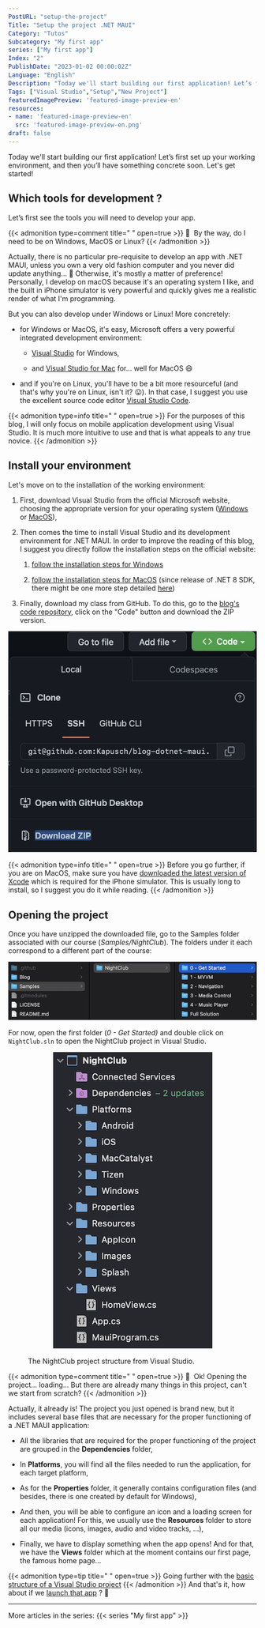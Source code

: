 ```yaml
---
PostURL: "setup-the-project"
Title: "Setup the project .NET MAUI"
Category: "Tutos"
Subcategory: "My first app"
series: ["My first app"]
Index: "2"
PublishDate: "2023-01-02 00:00:02Z"
Language: "English"
Description: "Today we'll start building our first application! Let’s first set up your working environment, and then you’ll have something concrete soon. Let's get started!"
Tags: ["Visual Studio","Setup","New Project"]
featuredImagePreview: 'featured-image-preview-en'
resources:
- name: 'featured-image-preview-en'
  src: 'featured-image-preview-en.png'
draft: false
---
```


<!--more-->

Today we'll start building our first application! Let’s first set up your working environment, and then you’ll have something concrete soon. Let's get started!

## Which tools for development ?
Let’s first see the tools you will need to develop your app.




{{< admonition type=comment title="‎ " open=true >}}
🐒‎ ‎ By the way, do I need to be on Windows, MacOS or Linux?
{{< /admonition >}}


Actually, there is no particular pre-requisite to develop an app with .NET MAUI, unless you own a very old fashion computer and you never did update anything… 🤔 Otherwise, it's mostly a matter of preference! Personally, I develop on macOS because it's an operating system I like, and the built in iPhone simulator is very powerful and quickly gives me a realistic render of what I'm programming.

But you can also develop under Windows or Linux! More concretely:

* for Windows or MacOS, it's easy, Microsoft offers a very powerful integrated development environment:

    * [Visual Studio](https://visualstudio.microsoft.com/vs/) for Windows,

    * and [Visual Studio for Mac](https://visualstudio.microsoft.com/vs/mac/) for… well for MacOS 😄

* and if you're on Linux, you'll have to be a bit more resourceful (and that's why you're on Linux, isn't it? 😛). In that case, I suggest you use the excellent source code editor [Visual Studio Code](https://code.visualstudio.com/).




{{< admonition type=info title="‎ " open=true >}}
For the purposes of this blog, I will only focus on mobile application development using Visual Studio. It is much more intuitive to use and that is what appeals to any true novice.
{{< /admonition >}}
## Install your environment
Let's move on to the installation of the working environment:

1. First, download Visual Studio from the official Microsoft website, choosing the appropriate version for your operating system ([Windows](https://visualstudio.microsoft.com/vs/) or [MacOS](https://visualstudio.microsoft.com/vs/mac/)),

1. Then comes the time to install Visual Studio and its development environment for .NET MAUI. In order to improve the reading of this blog, I suggest you directly follow the installation steps on the official website:

    1. [follow the installation steps for Windows](https://learn.microsoft.com/en-us/dotnet/maui/get-started/installation?view=net-maui-8.0&tabs=vswin#installation-1)

    1. [follow the installation steps for MacOS](https://learn.microsoft.com/en-us/dotnet/maui/get-started/installation?view=net-maui-8.0&tabs=vsmac#installation-2) (since release of .NET 8 SDK, there might be one more step detailed [here](https://developercommunity.visualstudio.com/t/Net-8-not-working-on-VS-for-mac/10516623#T-N10517725))

1. Finally, download my class from GitHub. To do this, go to the [blog's code repository](https://github.com/Kapusch/blog-dotnet-maui), click on the "Code" button and download the ZIP version.

<p align="center"><img max-width="100%" max-height="100%" src="./images/52D99A38E16814B6261CC1610BCE2A9F.png" /></p>
<figure></figure>




{{< admonition type=info title="‎ " open=true >}}
Before you go further, if you are on MacOS, make sure you have [downloaded the latest version of Xcode](https://developer.apple.com/xcode/) which is required for the iPhone simulator. This is usually long to install, so I suggest you do it while reading.
{{< /admonition >}}
## Opening the project
Once you have unzipped the downloaded file, go to the Samples folder associated with our course (*Samples/NightClub*). The folders under it each correspond to a different part of the course:

<p align="center"><img max-width="100%" max-height="100%" src="./images/B33D3B1E775ECE6D8A9EC8F8A6E1F4B5.png" /></p>
<figure></figure>

For now, open the first folder (*0 - Get Started)* and double click on `NightClub.sln` to open the NightClub project in Visual Studio.

<p align="center"><img max-width="100%" max-height="100%" src="./images/D9933119C293F4DC96A394EB54E5C5C9.png" /></p>
<figure><figcaption class="image-caption">The NightClub project structure from Visual Studio.</figcaption></figure>




{{< admonition type=comment title="‎ " open=true >}}
🐒‎ ‎ Ok! Opening the project… loading... But there are already many things in this project, can't we start from scratch?
{{< /admonition >}}


Actually, it already is! The project you just opened is brand new, but it includes several base files that are necessary for the proper functioning of a .NET MAUI application:

* All the libraries that are required for the proper functioning of the project are grouped in the **Dependencies** folder,

* In **Platforms**, you will find all the files needed to run the application, for each target platform,

* As for the **Properties** folder, it generally contains configuration files (and besides, there is one created by default for Windows),

* And then, you will be able to configure an icon and a loading screen for each application! For this, we usually use the **Resources** folder to store all our media (icons, images, audio and video tracks, ...),

* Finally, we have to display something when the app opens! And for that, we have the **Views** folder which at the moment contains our first page, the famous home page…




{{< admonition type=tip title="‎ " open=true >}}
Going further with the [basic structure of a Visual Studio project](https://learn.microsoft.com/en-us/dotnet/maui/fundamentals/single-project)
{{< /admonition >}}
And that's it, how about if we <a href="../3-first-run-of-the-project/">launch that app</a> ? 🙂




___
More articles in the series:
{{< series "My first app" >}}
